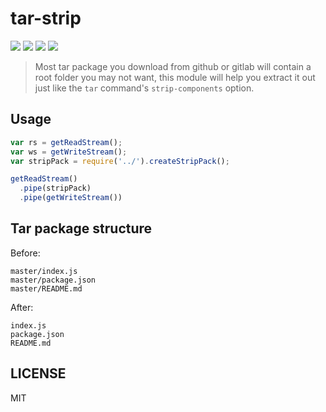 # tar-strip
[![](https://img.shields.io/npm/v/tar-strip.svg)](https://www.npmjs.com/package/tar-strip)
![](https://img.shields.io/npm/dm/tar-strip.svg)
[![](https://img.shields.io/npm/l/tar-strip.svg)](https://raw.githubusercontent.com/wyvernnot/tar-strip/master/LICENSE)
[![](https://npm.taobao.org/badge/v/tar-strip.svg)](http://npm.taobao.org/package/tar-strip)

> Most tar package you download from github or gitlab will contain a root folder you may not want, this module will help you extract it out just like the `tar` command's `strip-components` option.

## Usage

```js
var rs = getReadStream();
var ws = getWriteStream();
var stripPack = require('../').createStripPack();

getReadStream()
  .pipe(stripPack)
  .pipe(getWriteStream())
```  

## Tar package structure

Before:

```
master/index.js
master/package.json
master/README.md
```

After:

```
index.js
package.json
README.md
```

## LICENSE

MIT